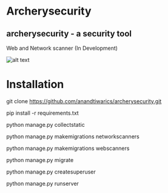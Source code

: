 Archerysecurity
=================

## archerysecurity - a security tool
Web and Network scanner (In Development)

![alt text](https://raw.githubusercontent.com/anandtiwarics/archerysecurity/master/archerysecurity/static/photo.png)

# Installation
git clone https://github.com/anandtiwarics/archerysecurity.git

pip install -r requirements.txt

python manage.py collectstatic

python manage.py makemigrations networkscanners

python manage.py makemigrations webscanners

python manage.py migrate

python manage.py createsuperuser

python manage.py runserver